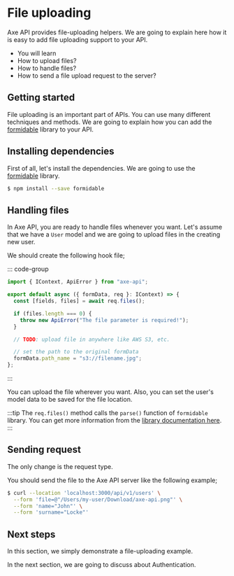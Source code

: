 # File uploading

<p class="description">
Axe API provides file-uploading helpers. We are going to explain here how it is easy to add file uploading support to your API.
</p>

<ul class="intro">
  <li>You will learn</li>
  <li>How to upload files?</li>
  <li>How to handle files?</li>
  <li>How to send a file upload request to the server?</li>
</ul>

## Getting started

File uploading is an important part of APIs. You can use many different techniques and methods. We are going to explain how you can add the [formidable](https://www.npmjs.com/package/formidable) library to your API.

## Installing dependencies

First of all, let's install the dependencies. We are going to use the [formidable](https://www.npmjs.com/package/formidable) library.

```bash
$ npm install --save formidable
```

## Handling files

In Axe API, you are ready to handle files whenever you want. Let's assume that we have a `User` model and we are going to upload files in the creating new user.

We should create the following hook file;

::: code-group

```ts [app/v1/Hooks/User/onBeforeInsert.ts]
import { IContext, ApiError } from "axe-api";

export default async ({ formData, req }: IContext) => {
  const [fields, files] = await req.files();

  if (files.length === 0) {
    throw new ApiError("The file parameter is required!");
  }

  // TODO: upload file in anywhere like AWS S3, etc.

  // set the path to the original formData
  formData.path_name = "s3://filename.jpg";
};
```

:::

You can upload the file wherever you want. Also, you can set the user's model data to be saved for the file location.

:::tip
The `req.files()` method calls the `parse()` function of `formidable` library. You can get more information from the [library documentation here](https://github.com/node-formidable/formidable#with-nodejs-http-module).
:::

## Sending request

The only change is the request type.

You should send the file to the Axe API server like the following example;

```bash {2}
$ curl --location 'localhost:3000/api/v1/users' \
  --form 'file=@"/Users/my-user/Download/axe-api.png"' \
  --form 'name="John"' \
  --form 'surname="Locke"'
```

## Next steps

In this section, we simply demonstrate a file-uploading example.

In the next section, we are going to discuss about Authentication.
